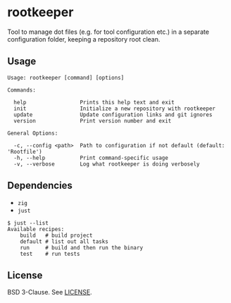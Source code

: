# rootkeeper

Tool to manage dot files (e.g. for tool configuration etc.) in a separate configuration folder, keeping a repository root clean.

## Usage

```shell
Usage: rootkeeper [command] [options]

Commands:

  help                 Prints this help text and exit
  init                 Initialize a new repository with rootkeeper
  update               Update configuration links and git ignores
  version              Print version number and exit

General Options:

  -c, --config <path>  Path to configuration if not default (default: 'Rootfile')
  -h, --help           Print command-specific usage
  -v, --verbose        Log what rootkeeper is doing verbosely
```

## Dependencies

- `zig`
- `just`

```shell
$ just --list
Available recipes:
    build   # build project
    default # list out all tasks
    run     # build and then run the binary
    test    # run tests
```

## License

BSD 3-Clause. See [LICENSE](./LICENSE).
